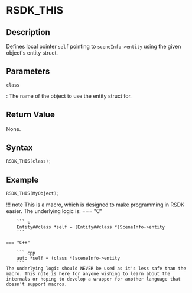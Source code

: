 # RSDK_THIS

## Description
Defines local pointer `self` pointing to `sceneInfo->entity` using the given object's entity struct.

## Parameters
`class`

:   The name of the object to use the entity struct for.

## Return Value
None.

## Syntax
``` c
RSDK_THIS(class);
```

## Example
``` c
RSDK_THIS(MyObject);
```


!!! note
    This is a macro, which is designed to make programming in RSDK easier. The underlying logic is:
    === "C"

        ``` c
        Entity##class *self = (Entity##class *)SceneInfo->entity
        ```

    === "C++"

        ``` cpp
        auto *self = (class *)sceneInfo->entity
        ```
	The underlying logic should NEVER be used as it's less safe than the macro. This note is here for anyone wishing to learn about the internals or hoping to develop a wrapper for another language that doesn't support macros.
